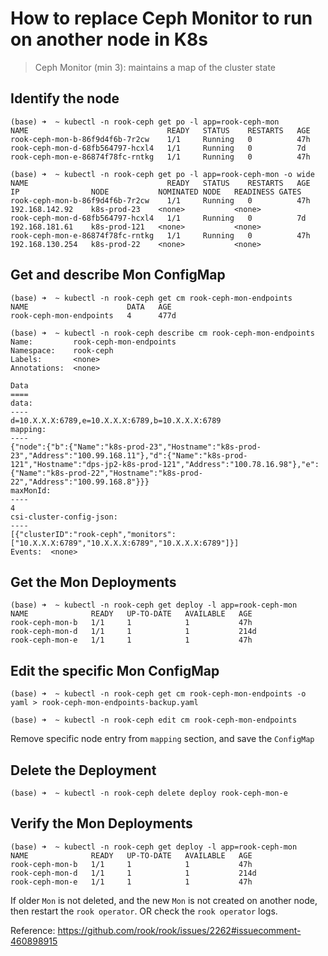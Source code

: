 # How to replace Ceph Monitor to run on another node in K8s 

> Ceph Monitor (min 3): maintains a map of the cluster state 

## Identify the node

```shell script
(base) ➜  ~ kubectl -n rook-ceph get po -l app=rook-ceph-mon
NAME                               READY   STATUS    RESTARTS   AGE
rook-ceph-mon-b-86f9d4f6b-7r2cw    1/1     Running   0          47h
rook-ceph-mon-d-68fb564797-hcxl4   1/1     Running   0          7d
rook-ceph-mon-e-86874f78fc-rntkg   1/1     Running   0          47h

(base) ➜  ~ kubectl -n rook-ceph get po -l app=rook-ceph-mon -o wide
NAME                               READY   STATUS    RESTARTS   AGE   IP                NODE           NOMINATED NODE   READINESS GATES
rook-ceph-mon-b-86f9d4f6b-7r2cw    1/1     Running   0          47h   192.168.142.92    k8s-prod-23    <none>           <none>
rook-ceph-mon-d-68fb564797-hcxl4   1/1     Running   0          7d    192.168.181.61    k8s-prod-121   <none>           <none>
rook-ceph-mon-e-86874f78fc-rntkg   1/1     Running   0          47h   192.168.130.254   k8s-prod-22    <none>           <none>
```

## Get and describe Mon ConfigMap

```shell script
(base) ➜  ~ kubectl -n rook-ceph get cm rook-ceph-mon-endpoints
NAME                      DATA   AGE
rook-ceph-mon-endpoints   4      477d

(base) ➜  ~ kubectl -n rook-ceph describe cm rook-ceph-mon-endpoints
Name:         rook-ceph-mon-endpoints
Namespace:    rook-ceph
Labels:       <none>
Annotations:  <none>

Data
====
data:
----
d=10.X.X.X:6789,e=10.X.X.X:6789,b=10.X.X.X:6789
mapping:
----
{"node":{"b":{"Name":"k8s-prod-23","Hostname":"k8s-prod-23","Address":"100.99.168.11"},"d":{"Name":"k8s-prod-121","Hostname":"dps-jp2-k8s-prod-121","Address":"100.78.16.98"},"e":{"Name":"k8s-prod-22","Hostname":"k8s-prod-22","Address":"100.99.168.8"}}}
maxMonId:
----
4
csi-cluster-config-json:
----
[{"clusterID":"rook-ceph","monitors":["10.X.X.X:6789","10.X.X.X:6789","10.X.X.X:6789"]}]
Events:  <none> 
```

## Get the Mon Deployments
```shell script
(base) ➜  ~ kubectl -n rook-ceph get deploy -l app=rook-ceph-mon
NAME              READY   UP-TO-DATE   AVAILABLE   AGE
rook-ceph-mon-b   1/1     1            1           47h
rook-ceph-mon-d   1/1     1            1           214d
rook-ceph-mon-e   1/1     1            1           47h
```

## Edit the specific Mon ConfigMap
```shell script
(base) ➜  ~ kubectl -n rook-ceph get cm rook-ceph-mon-endpoints -o yaml > rook-ceph-mon-endpoints-backup.yaml

(base) ➜  ~ kubectl -n rook-ceph edit cm rook-ceph-mon-endpoints  
```
Remove specific node entry from `mapping` section, and save the `ConfigMap`

## Delete the Deployment
```shell script
(base) ➜  ~ kubectl -n rook-ceph delete deploy rook-ceph-mon-e
```

## Verify the Mon Deployments
```shell script
(base) ➜  ~ kubectl -n rook-ceph get deploy -l app=rook-ceph-mon
NAME              READY   UP-TO-DATE   AVAILABLE   AGE
rook-ceph-mon-b   1/1     1            1           47h
rook-ceph-mon-d   1/1     1            1           214d
rook-ceph-mon-e   1/1     1            1           47h
```

If older `Mon` is not deleted, and the new `Mon` is not created on another node, then restart the `rook operator`.
OR check the `rook operator` logs.

Reference: https://github.com/rook/rook/issues/2262#issuecomment-460898915